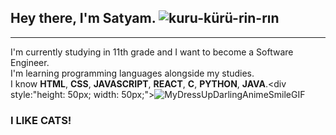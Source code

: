 
## Hey there, I'm Satyam. ![kuru-kürü-rin-rın](https://github.com/user-attachments/assets/44a79b4e-102b-43f4-8573-75342df2a337 "kuru kuru🤭")
---
I'm currently studying in 11th grade and I want to become a Software Engineer.<br>
I'm learning programming languages alongside my studies.<br>
I know **HTML**, **CSS**, **JAVASCRIPT**, **REACT**, **C**, **PYTHON**, **JAVA**.<div style:"height: 50px; width: 50px;">![MyDressUpDarlingAnimeSmileGIF](https://github.com/user-attachments/assets/eed7a8fe-3d53-4c7c-ad6e-1c212958619d)</div>
### I LIKE CATS!


